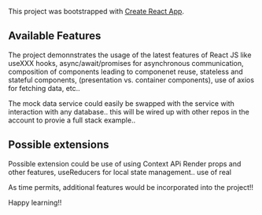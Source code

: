 This project was bootstrapped with [Create React App](https://github.com/facebook/create-react-app).

## Available Features 

The project demonnstrates the usage of the latest features of React JS like useXXX hooks, async/await/promises for asynchronous communication, composition of components leading to componenet reuse, stateless and stateful components, (presentation vs. container components), use of axios for fetching data, etc..

The mock data service could easily be swapped with the service with interaction with any database.. this will be wired up with other repos in the account to provie a full stack example..

## Possible extensions 

Possible extension could be use of using Context APi Render props and other features, useReducers for local state management.. use of real 

As time permits, additional features would be incorporated into the project!!

Happy learning!!
